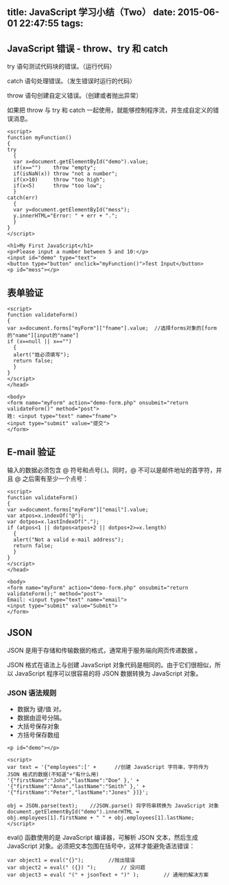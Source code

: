 title: JavaScript 学习小结（Two）
date: 2015-06-01 22:47:55
tags:
---
## JavaScript 错误 - throw、try 和 catch
try 语句测试代码块的错误。（运行代码）

catch 语句处理错误。（发生错误时运行的代码）

throw 语句创建自定义错误。（创建或者抛出异常）

如果把 throw 与 try 和 catch 一起使用，就能够控制程序流，并生成自定义的错误消息。
```
<script>
function myFunction()
{
try
  {
  var x=document.getElementById("demo").value;
  if(x=="")    throw "empty";
  if(isNaN(x)) throw "not a number";
  if(x>10)     throw "too high";
  if(x<5)      throw "too low";
  }
catch(err)
  {
  var y=document.getElementById("mess");
  y.innerHTML="Error: " + err + ".";
  }
}
</script>

<h1>My First JavaScript</h1>
<p>Please input a number between 5 and 10:</p>
<input id="demo" type="text">
<button type="button" onclick="myFunction()">Test Input</button>
<p id="mess"></p>
```
## 表单验证

```
<script>
function validateForm()
{
var x=document.forms["myForm"]["fname"].value;  //选择forms对象的[form的"name"][input的"name"]
if (x==null || x=="")
  {
  alert("姓必须填写");
  return false;
  }
}
</script>
</head>

<body>
<form name="myForm" action="demo-form.php" onsubmit="return validateForm()" method="post">
姓: <input type="text" name="fname">
<input type="submit" value="提交">
</form>
```

<!--more-->

## E-mail 验证
输入的数据必须包含 @ 符号和点号(.)。同时，@ 不可以是邮件地址的首字符，并且 @ 之后需有至少一个点号：

```
<script>
function validateForm()
{
var x=document.forms["myForm"]["email"].value;
var atpos=x.indexOf("@");
var dotpos=x.lastIndexOf(".");
if (atpos<1 || dotpos<atpos+2 || dotpos+2>=x.length)
  {
  alert("Not a valid e-mail address");
  return false;
  }
}
</script>
</head>

<body>
<form name="myForm" action="demo-form.php" onsubmit="return validateForm();" method="post">
Email: <input type="text" name="email">
<input type="submit" value="Submit">
</form>
```
## JSON
JSON 是用于存储和传输数据的格式，通常用于服务端向网页传递数据 。

JSON 格式在语法上与创建 JavaScript 对象代码是相同的。由于它们很相似，所以 JavaScript 程序可以很容易的将 JSON 数据转换为 JavaScript 对象。
### JSON 语法规则
- 数据为 键/值 对。
- 数据由逗号分隔。
- 大括号保存对象
- 方括号保存数组

```
<p id="demo"></p>

<script>
var text = '{"employees":[' +      //创建 JavaScript 字符串，字符传为 JSON 格式的数据(不知道"+"有什么用)
'{"firstName":"John","lastName":"Doe" },' +
'{"firstName":"Anna","lastName":"Smith" },' +
'{"firstName":"Peter","lastName":"Jones" }]}';

obj = JSON.parse(text);    //JSON.parse() 将字符串转换为 JavaScript 对象
document.getElementById("demo").innerHTML =
obj.employees[1].firstName + " " + obj.employees[1].lastName;
</script>
```
eval() 函数使用的是 JavaScript 编译器，可解析 JSON 文本，然后生成 JavaScript 对象。必须把文本包围在括号中，这样才能避免语法错误：
```
var object1 = eval("{}");        //抛出错误
var object2 = eval(" ({}) ");        // 没问题
var object3 = eval( "(" + jsonText + ")" );        // 通用的解决方案
```
